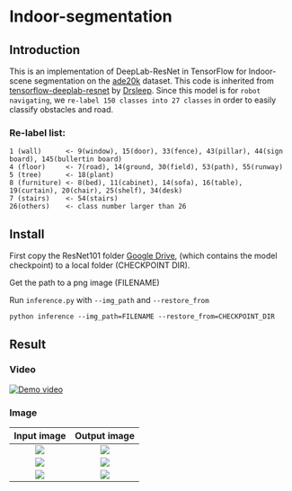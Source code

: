 # Indoor-segmentation
## Introduction
  This is an implementation of DeepLab-ResNet in TensorFlow for Indoor-scene segmentation on the [ade20k](http://sceneparsing.csail.mit.edu/) dataset. This code is inherited from [tensorflow-deeplab-resnet](https://github.com/DrSleep/tensorflow-deeplab-resnet) by [Drsleep](https://drsleep.github.io/). Since this model is for `robot navigating`, we `re-label 150 classes into 27 classes` in order to easily classify obstacles and road.  

### Re-label list: 
```
1 (wall)      <- 9(window), 15(door), 33(fence), 43(pillar), 44(sign board), 145(bullertin board)
4 (floor)     <- 7(road), 14(ground, 30(field), 53(path), 55(runway)
5 (tree)      <- 18(plant)
8 (furniture) <- 8(bed), 11(cabinet), 14(sofa), 16(table), 19(curtain), 20(chair), 25(shelf), 34(desk) 
7 (stairs)    <- 54(stairs)
26(others)    <- class number larger than 26
```

  
## Install 
First copy the ResNet101 folder [Google Drive](https://drive.google.com/drive/folders/0B9CKOTmy0DyaQ2oxUHdtYUd2Mm8?usp=sharing), (which contains the model checkpoint) to a local folder (CHECKPOINT DIR).

Get the path to a png image (FILENAME)

Run `inference.py` with `--img_path` and `--restore_from`
```
python inference --img_path=FILENAME --restore_from=CHECKPOINT_DIR
```
## Result
### Video
[![Demo video](https://img.youtube.com/vi/4OqW3M-eqaQ/0.jpg)](https://youtu.be/4OqW3M-eqaQ)
### Image
Input image                |  Output image
:-------------------------:|:-------------------------:
![](https://github.com/hellochick/Indoor-segmentation/blob/master/input/IMG_0416_640x480.png)  |  ![](https://github.com/hellochick/Indoor-segmentation/blob/master/output/IMG_0416_640x480.png)
![](https://github.com/hellochick/Indoor-segmentation/blob/master/input/IMG_0417_640x480.png)  |  ![](https://github.com/hellochick/Indoor-segmentation/blob/master/output/IMG_0417_640x480.png)
![](https://github.com/hellochick/Indoor-segmentation/blob/master/input/IMG_0418_640x480.png)  |  ![](https://github.com/hellochick/Indoor-segmentation/blob/master/output/IMG_0418_640x480.png)

